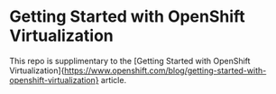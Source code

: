 # Getting Started with OpenShift Virtualization

This repo is supplimentary to the [Getting Started with OpenShift Virtualization]{https://www.openshift.com/blog/getting-started-with-openshift-virtualization} article.
